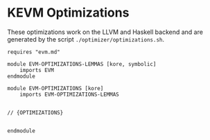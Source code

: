 KEVM Optimizations
==================

These optimizations work on the LLVM and Haskell backend and are generated by the script `./optimizer/optimizations.sh`.

```k
requires "evm.md"

module EVM-OPTIMIZATIONS-LEMMAS [kore, symbolic]
    imports EVM
endmodule

module EVM-OPTIMIZATIONS [kore]
    imports EVM-OPTIMIZATIONS-LEMMAS


// {OPTIMIZATIONS}


endmodule
```
